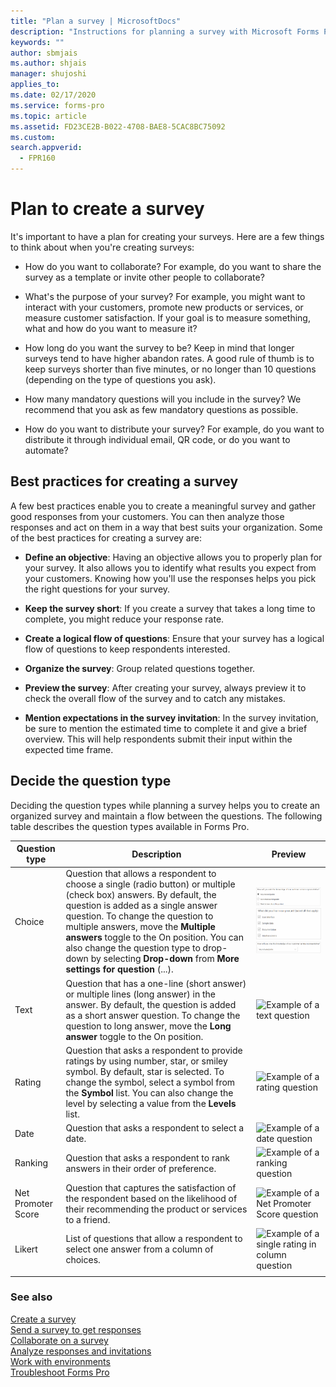 ```yaml
---
title: "Plan a survey | MicrosoftDocs"
description: "Instructions for planning a survey with Microsoft Forms Pro"
keywords: ""
author: sbmjais
ms.author: shjais
manager: shujoshi
applies_to: 
ms.date: 02/17/2020
ms.service: forms-pro
ms.topic: article
ms.assetid: FD23CE2B-B022-4708-BAE8-5CAC8BC75092
ms.custom: 
search.appverid:
  - FPR160
---
```


# Plan to create a survey

It's important to have a plan for creating your surveys. Here are a few things to think about when you're creating surveys:

-   How do you want to collaborate? For example, do you want to share the survey as a template or invite other people to collaborate?

-   What's the purpose of your survey? For example, you might want to interact with your customers, promote new products or services, or measure customer satisfaction. If your goal is to measure something, what and how do you want to measure it?

-   How long do you want the survey to be? Keep in mind that longer surveys tend to have higher abandon rates. A good rule of thumb is to keep surveys shorter than five minutes, or no longer than 10 questions (depending on the type of questions you ask).

-   How many mandatory questions will you include in the survey? We recommend that you ask as few mandatory questions as possible.

-   How do you want to distribute your survey? For example, do you want to distribute it through individual email, QR code, or do you want to automate?

## Best practices for creating a survey

A few best practices enable you to create a meaningful survey and gather good responses from your customers. You can then analyze those responses and act on them in a way that best suits your organization. Some of the best practices for creating a survey are:

- **Define an objective**: Having an objective allows you to properly plan for your survey. It also allows you to identify what results you expect from your customers. Knowing how you'll use the responses helps you pick the right questions for your survey.

- **Keep the survey short**: If you create a survey that takes a long time to complete, you might reduce your response rate.

- **Create a logical flow of questions**: Ensure that your survey has a logical flow of questions to keep respondents interested.

- **Organize the survey**: Group related questions together.

- **Preview the survey**: After creating your survey, always preview it to check the overall flow of the survey and to catch any mistakes.

- **Mention expectations in the survey invitation**: In the survey invitation, be sure to mention the estimated time to complete it and give a brief overview. This will help respondents submit their input within the expected time frame.

## Decide the question type

Deciding the question types while planning a survey helps you to create an organized survey and maintain a flow between the questions. The following table describes the question types available in Forms Pro.


|   **Question type**   | **Description**    |     **Preview**          |
|-----------------------|--------------------|--------------------------|
| Choice | Question that allows a respondent to choose a single (radio button) or multiple (check box) answers. By default, the question is added as a single answer question. To change the question to multiple answers, move the **Multiple answers** toggle to the On position. You can also change the question type to drop-down by selecting **Drop-down** from **More settings for question** (...). | ![Example of a single answer question](media/ques-radio-button.png "Example of a single answer question") <br> ![Example of multiple answers question](media/ques-check-box.png "Example of multiple answers question") <br> ![Example of a drop-down question](media/ques-drop-down.png "Example of a drop-down question") |
|  Text  |  Question that has a one-line (short answer) or multiple lines (long answer) in the answer. By default, the question is added as a short answer question. To change the question to long answer, move the **Long answer** toggle to the On position. |  ![Example of a text question](media/short-answer-ques.png "Example of a text question")   |
| Rating |  Question that asks a respondent to provide ratings by using number, star, or smiley symbol. By default, star is selected. To change the symbol, select a symbol from the **Symbol** list. You can also change the level by selecting a value from the **Levels** list. |![Example of a rating question](media/rating-ques.png "Example of a rating question") |
|  Date | Question that asks a respondent to select a date. |![Example of a date question](media/date-ques.png "Example of a date question") |
|  Ranking  | Question that asks a respondent to rank answers in their order of preference. | ![Example of a ranking question](media/ranking-ques.png "Example of a ranking question") |
| Net Promoter Score | Question that captures the satisfaction of the respondent based on the likelihood of their recommending the product or services to a friend. | ![Example of a Net Promoter Score question](media/nps-ques.png "Example of a Net Promoter Score question")  |
|  Likert   |   List of questions that allow a respondent to select one answer from a column of choices.   |   ![Example of a single rating in column question](media/single-rating-col-ques.png "Example of a single rating in column question")   |
|   |   |  |

### See also

[Create a survey](create-survey.md)<br>
[Send a survey to get responses](send-survey.md) <br>
[Collaborate on a survey](collaborate-survey.md) <br>
[Analyze responses and invitations](analyze-responses-invites.md) <br>
[Work with environments](choose-environment.md)<br>
[Troubleshoot Forms Pro](troubleshoot.md)
